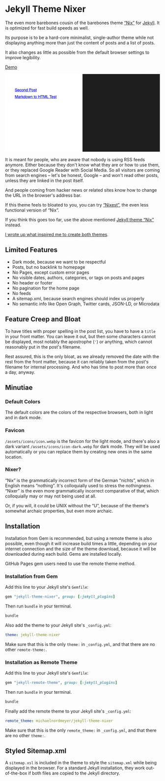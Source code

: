 # Jekyll Theme Nixer

The even more barebones cousin of the barebones theme [“Nix”](https://github.com/michaelnordmeyer/jekyll-theme-nix) for [Jekyll](https://github.com/jekyll/jekyll). It is optimized for fast build speeds as well.

Its purpose is to be a hard-core minimalist, single-author theme while not displaying anything more than just the content of posts and a list of posts.

It also changes as little as possible from the default browser settings to improve legibility.

[Demo](https://jekyll-theme-nixer.michaelnordmeyer.com/)

![Screenshot](/screenshot.png)

It is meant for people, who are aware that nobody is using RSS feeds anymore. Either because they don't know what they are or how to use them, or they replaced Google Reader with Social Media. So all visitors are coming from search engines – let's be honest, Google – and won't read other posts, unless they are linked in the post itself.

And people coming from hacker news or related sites know how to change the URL in the browser's address bar.

If this theme feels to bloated to you, you can try [“Nixest”](https://github.com/michaelnordmeyer/jekyll-theme-nixest), the even less functional version of “Nix”.

If you think this goes too far, use the above mentioned [Jekyll theme “Nix”](https://github.com/michaelnordmeyer/jekyll-theme-nix) instead.

[I wrote up what inspired me to create both themes](https://michaelnordmeyer.com/i-created-two-ultra-minimalistic-jekyll-themes).

## Limited Features

- Dark mode, because we want to be respectful
- Posts, but no backlink to homepage
- No Pages, except custom error pages
- No visible dates, authors, categories, or tags on posts and pages
- No header or footer
- No pagination for the home page
- No feeds
- A sitemap.xml, because search engines should index us properly
- No semantic info like Open Graph, Twitter cards, JSON-LD, or Microdata

## Feature Creep and Bloat

To have titles with proper spelling in the post list, you have to have a `title` in your front matter. You can leave it out, but then some characters cannot be displayed, most notably the apostrophe (`'`) or anything, which cannot reasonably put in the post's filename.

Rest assured, this is the only bloat, as we already removed the date with the rest from the front matter, because it can reliably taken from the post's filename for internal processing. And who has time to post more than once a day, anyway.

## Minutiae

### Default Colors

The default colors are the colors of the respective browsers, both in light and in dark mode.

### Favicon

`/assets/icons/icon.webp` is the favicon for the light mode, and there's also a dark variant `/assets/icons/icon-dark.webp` for dark mode. They will be used automatically or you can replace them by creating new ones in the same location.

### Nixer?

“Nix” is the grammatically incorrect form of the German “nichts”, which in English means “nothing”. It's colloquially used to stress the nothingness. “Nixer” is the even more grammatically incorrect comparative of that, which colloquially may or may not being used at all.

Or, if you will, it could be UNIX without the “U”, because of the theme's somewhat archaic properties, but even more archaic.

## Installation

Installation from Gem is recommended, but using a remote theme is also possible, even though it will increase build times a little, depending on your internet connection and the size of the theme download, because it will be downloaded during each build. Gems are installed locally.

GitHub Pages gem users need to use the remote theme method.

### Installation from Gem

Add this line to your Jekyll site's `Gemfile`:

```ruby
gem "jekyll-theme-nixer", group: [:jekyll_plugins]
```

Then run `bundle` in your terminal.

```sh
bundle
```

Also add the theme to your Jekyll site's `_config.yml`:

```yaml
theme: jekyll-theme-nixer
```

Make sure that this is the only `theme:` in `_config.yml`, and that there are no other `remote-theme:`.

### Installation as Remote Theme

Add this line to your Jekyll site's `Gemfile`:

```ruby
gem "jekyll-remote-theme", group: [:jekyll_plugins]
```

Then run `bundle` in your terminal.

```sh
bundle
```

Finally add the remote theme to your Jekyll site's `_config.yml`:

```yaml
remote_theme: michaelnordmeyer/jekyll-theme-nixer
```

Make sure that this is the only `remote_theme:` in `_config.yml`, and that there are no other `theme:`.

## Styled Sitemap.xml

A `sitemap.xsl` is included in the theme to style the `sitemap.xml` while being displayed in the browser. For a standard Jekyll installation, they work out-of-the-box if both files are copied to the Jekyll directory.
